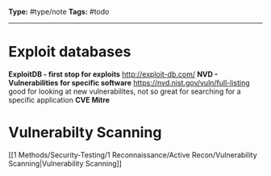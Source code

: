 **Type:** #type/note
**Tags:** #todo

---
# Exploit databases
**ExploitDB - first stop for exploits**
http://exploit-db.com/
**NVD - Vulnerabilities for specific software**
https://nvd.nist.gov/vuln/full-listing
good for looking at new vulnerabilites, not so great for searching for a specific application
**CVE Mitre** 
# Vulnerabilty Scanning
[[1 Methods/Security-Testing/1 Reconnaissance/Active Recon/Vulnerability Scanning|Vulnerability Scanning]]

